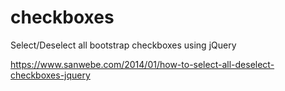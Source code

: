 # checkboxes
Select/Deselect all bootstrap checkboxes using jQuery

https://www.sanwebe.com/2014/01/how-to-select-all-deselect-checkboxes-jquery
